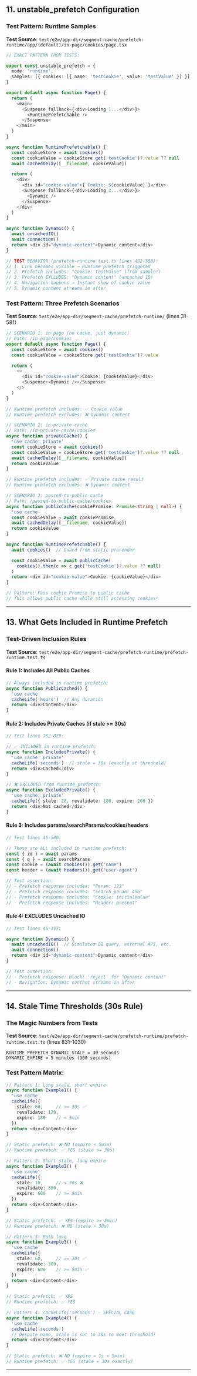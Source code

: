 ## <a id="unstable-prefetch"></a>11. unstable_prefetch Configuration

### Test Pattern: Runtime Samples

**Test Source**: `test/e2e/app-dir/segment-cache/prefetch-runtime/app/(default)/in-page/cookies/page.tsx`

```typescript
// EXACT PATTERN FROM TESTS:

export const unstable_prefetch = {
  mode: 'runtime',
  samples: [{ cookies: [{ name: 'testCookie', value: 'testValue' }] }],
}

export default async function Page() {
  return (
    <main>
      <Suspense fallback={<div>Loading 1...</div>}>
        <RuntimePrefetchable />
      </Suspense>
    </main>
  )
}

async function RuntimePrefetchable() {
  const cookieStore = await cookies()
  const cookieValue = cookieStore.get('testCookie')?.value ?? null
  await cachedDelay([__filename, cookieValue])

  return (
    <div>
      <div id="cookie-value">{`Cookie: ${cookieValue}`}</div>
      <Suspense fallback={<div>Loading 2...</div>}>
        <Dynamic />
      </Suspense>
    </div>
  )
}

async function Dynamic() {
  await uncachedIO()
  await connection()
  return <div id="dynamic-content">Dynamic content</div>
}

// TEST BEHAVIOR (prefetch-runtime.test.ts lines 432-580):
// 1. Link becomes visible → Runtime prefetch triggered
// 2. Prefetch includes: "Cookie: testValue" (from sample!)
// 3. Prefetch EXCLUDES: "Dynamic content" (uncached IO)
// 4. Navigation happens → Instant show of cookie value
// 5. Dynamic content streams in after
```

### Test Pattern: Three Prefetch Scenarios

**Test Source**: `test/e2e/app-dir/segment-cache/prefetch-runtime/` (lines 31-581)

```typescript
// SCENARIO 1: in-page (no cache, just dynamic)
// Path: /in-page/cookies
export default async function Page() {
  const cookieStore = await cookies()
  const cookieValue = cookieStore.get('testCookie')?.value

  return (
    <>
      <div id="cookie-value">Cookie: {cookieValue}</div>
      <Suspense><Dynamic /></Suspense>
    </>
  )
}

// Runtime prefetch includes: ✅ Cookie value
// Runtime prefetch excludes: ❌ Dynamic content

// SCENARIO 2: in-private-cache
// Path: /in-private-cache/cookies
async function privateCache() {
  'use cache: private'
  const cookieStore = await cookies()
  const cookieValue = cookieStore.get('testCookie')?.value ?? null
  await cachedDelay([__filename, cookieValue])
  return cookieValue
}

// Runtime prefetch includes: ✅ Private cache result
// Runtime prefetch excludes: ❌ Dynamic content

// SCENARIO 3: passed-to-public-cache
// Path: /passed-to-public-cache/cookies
async function publicCache(cookiePromise: Promise<string | null>) {
  'use cache'
  const cookieValue = await cookiePromise
  await cachedDelay([__filename, cookieValue])
  return cookieValue
}

async function RuntimePrefetchable() {
  await cookies()  // Guard from static prerender

  const cookieValue = await publicCache(
    cookies().then(c => c.get('testCookie')?.value ?? null)
  )
  return <div id="cookie-value">Cookie: {cookieValue}</div>
}

// Pattern: Pass cookie Promise to public cache
// This allows public cache while still accessing cookies!
```

---

## <a id="prefetch-inclusion"></a>13. What Gets Included in Runtime Prefetch

### Test-Driven Inclusion Rules

**Test Source**: `test/e2e/app-dir/segment-cache/prefetch-runtime/prefetch-runtime.test.ts`

#### Rule 1: Includes All Public Caches

```typescript
// Always included in runtime prefetch:
async function PublicCached() {
  'use cache'
  cacheLife('hours')  // Any duration
  return <div>Content</div>
}
```

#### Rule 2: Includes Private Caches (if stale >= 30s)

```typescript
// Test lines 752-829:

// ✅ INCLUDED in runtime prefetch:
async function IncludedPrivate() {
  'use cache: private'
  cacheLife('seconds')  // stale = 30s (exactly at threshold)
  return <div>Cached</div>
}

// ❌ EXCLUDED from runtime prefetch:
async function ExcludedPrivate() {
  'use cache: private'
  cacheLife({ stale: 20, revalidate: 100, expire: 200 })
  return <div>Not cached</div>
}
```

#### Rule 3: Includes params/searchParams/cookies/headers

```typescript
// Test lines 45-580:

// These are ALL included in runtime prefetch:
const { id } = await params
const { q } = await searchParams
const cookie = (await cookies()).get("name")
const header = (await headers()).get("user-agent")

// Test assertion:
// - Prefetch response includes: "Param: 123"
// - Prefetch response includes: "Search param: 456"
// - Prefetch response includes: "Cookie: initialValue"
// - Prefetch response includes: "Header: present"
```

#### Rule 4: EXCLUDES Uncached IO

```typescript
// Test lines 45-153:

async function Dynamic() {
  await uncachedIO()  // Simulates DB query, external API, etc.
  await connection()
  return <div id="dynamic-content">Dynamic content</div>
}

// Test assertion:
// - Prefetch response: block: 'reject' for "Dynamic content"
// - Navigation: Dynamic content streams in after
```

---

## <a id="stale-thresholds"></a>14. Stale Time Thresholds (30s Rule)

### The Magic Numbers from Tests

**Test Source**: `test/e2e/app-dir/segment-cache/prefetch-runtime/prefetch-runtime.test.ts` (lines 831-1030)

```
RUNTIME_PREFETCH_DYNAMIC_STALE = 30 seconds
DYNAMIC_EXPIRE = 5 minutes (300 seconds)
```

### Test Pattern Matrix:

```typescript
// Pattern 1: Long stale, short expire
async function Example1() {
  'use cache'
  cacheLife({
    stale: 60,     // >= 30s ✅
    revalidate: 120,
    expire: 180    // < 5min
  })
  return <div>Content</div>
}

// Static prefetch: ❌ NO (expire < 5min)
// Runtime prefetch: ✅ YES (stale >= 30s)

// Pattern 2: Short stale, long expire
async function Example2() {
  'use cache'
  cacheLife({
    stale: 10,     // < 30s ❌
    revalidate: 300,
    expire: 600    // >= 5min
  })
  return <div>Content</div>
}

// Static prefetch: ✅ YES (expire >= 5min)
// Runtime prefetch: ❌ NO (stale < 30s)

// Pattern 3: Both long
async function Example3() {
  'use cache'
  cacheLife({
    stale: 60,     // >= 30s ✅
    revalidate: 300,
    expire: 600    // >= 5min ✅
  })
  return <div>Content</div>
}

// Static prefetch: ✅ YES
// Runtime prefetch: ✅ YES

// Pattern 4: cacheLife('seconds') - SPECIAL CASE
async function Example4() {
  'use cache'
  cacheLife('seconds')
  // Despite name, stale is set to 30s to meet threshold!
  return <div>Content</div>
}

// Static prefetch: ❌ NO (expire = 1s < 5min)
// Runtime prefetch: ✅ YES (stale = 30s exactly)
```

---
